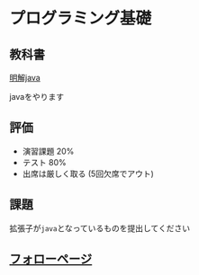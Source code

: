 # プログラミング基礎

## 教科書
[明解java](http://www.amazon.co.jp/%E6%98%8E%E8%A7%A3Java%E3%80%80%E5%85%A5%E9%96%80%E7%B7%A8-%E6%9F%B4%E7%94%B0-%E6%9C%9B%E6%B4%8B/dp/4797339535)

javaをやります

## 評価
* 演習課題 20%
* テスト 80%
* 出席は厳しく取る (5回欠席でアウト)

## 課題

拡張子が```java```となっているものを提出してください

## [フォローページ](https://github.com/shouhei/BasicsOfProgramming/wiki)

